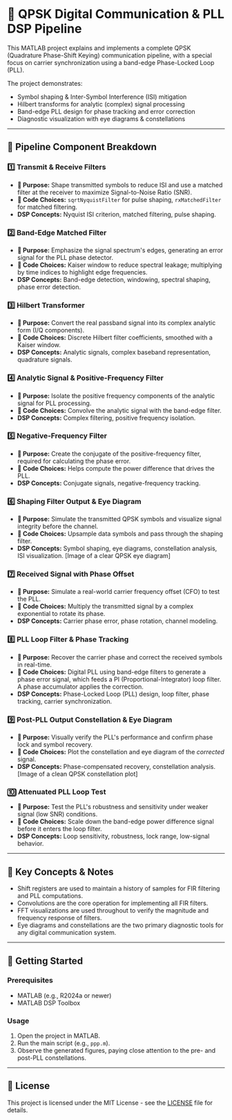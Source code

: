 # 📡 QPSK Digital Communication & PLL DSP Pipeline

This MATLAB project explains and implements a complete QPSK (Quadrature Phase-Shift Keying) communication pipeline, with a special focus on carrier synchronization using a band-edge Phase-Locked Loop (PLL).

The project demonstrates:
* Symbol shaping & Inter-Symbol Interference (ISI) mitigation
* Hilbert transforms for analytic (complex) signal processing
* Band-edge PLL design for phase tracking and error correction
* Diagnostic visualization with eye diagrams & constellations

---

## 🔬 Pipeline Component Breakdown

### 1️⃣ Transmit & Receive Filters
* **🎯 Purpose:** Shape transmitted symbols to reduce ISI and use a matched filter at the receiver to maximize Signal-to-Noise Ratio (SNR).
* **🔧 Code Choices:** `sqrtNyquistFilter` for pulse shaping, `rxMatchedFilter` for matched filtering.
* **DSP Concepts:** Nyquist ISI criterion, matched filtering, pulse shaping.

### 2️⃣ Band-Edge Matched Filter
* **🎯 Purpose:** Emphasize the signal spectrum's edges, generating an error signal for the PLL phase detector.
* **🔧 Code Choices:** Kaiser window to reduce spectral leakage; multiplying by time indices to highlight edge frequencies.
* **DSP Concepts:** Band-edge detection, windowing, spectral shaping, phase error detection.

### 3️⃣ Hilbert Transformer
* **🎯 Purpose:** Convert the real passband signal into its complex analytic form (I/Q components).
* **🔧 Code Choices:** Discrete Hilbert filter coefficients, smoothed with a Kaiser window.
* **DSP Concepts:** Analytic signals, complex baseband representation, quadrature signals.

### 4️⃣ Analytic Signal & Positive-Frequency Filter
* **🎯 Purpose:** Isolate the positive frequency components of the analytic signal for PLL processing.
* **🔧 Code Choices:** Convolve the analytic signal with the band-edge filter.
* **DSP Concepts:** Complex filtering, positive frequency isolation.

### 5️⃣ Negative-Frequency Filter
* **🎯 Purpose:** Create the conjugate of the positive-frequency filter, required for calculating the phase error.
* **🔧 Code Choices:** Helps compute the power difference that drives the PLL.
* **DSP Concepts:** Conjugate signals, negative-frequency tracking.

### 6️⃣ Shaping Filter Output & Eye Diagram
* **🎯 Purpose:** Simulate the transmitted QPSK symbols and visualize signal integrity before the channel.
* **🔧 Code Choices:** Upsample data symbols and pass through the shaping filter.
* **DSP Concepts:** Symbol shaping, eye diagrams, constellation analysis, ISI visualization.
[Image of a clear QPSK eye diagram]

### 7️⃣ Received Signal with Phase Offset
* **🎯 Purpose:** Simulate a real-world carrier frequency offset (CFO) to test the PLL.
* **🔧 Code Choices:** Multiply the transmitted signal by a complex exponential to rotate its phase.
* **DSP Concepts:** Carrier phase error, phase rotation, channel modeling.

### 8️⃣ PLL Loop Filter & Phase Tracking
* **🎯 Purpose:** Recover the carrier phase and correct the received symbols in real-time.
* **🔧 Code Choices:** Digital PLL using band-edge filters to generate a phase error signal, which feeds a PI (Proportional-Integrator) loop filter. A phase accumulator applies the correction.
* **DSP Concepts:** Phase-Locked Loop (PLL) design, loop filter, phase tracking, carrier synchronization.

### 9️⃣ Post-PLL Output Constellation & Eye Diagram
* **🎯 Purpose:** Visually verify the PLL's performance and confirm phase lock and symbol recovery.
* **🔧 Code Choices:** Plot the constellation and eye diagram of the *corrected* signal.
* **DSP Concepts:** Phase-compensated recovery, constellation analysis.
[Image of a clean QPSK constellation plot]

### 🔟 Attenuated PLL Loop Test
* **🎯 Purpose:** Test the PLL's robustness and sensitivity under weaker signal (low SNR) conditions.
* **🔧 Code Choices:** Scale down the band-edge power difference signal before it enters the loop filter.
* **DSP Concepts:** Loop sensitivity, robustness, lock range, low-signal behavior.

---

## 📝 Key Concepts & Notes
* Shift registers are used to maintain a history of samples for FIR filtering and PLL computations.
* Convolutions are the core operation for implementing all FIR filters.
* FFT visualizations are used throughout to verify the magnitude and frequency response of filters.
* Eye diagrams and constellations are the two primary diagnostic tools for any digital communication system.

---

## 🚀 Getting Started

### Prerequisites
* MATLAB (e.g., R2024a or newer)
* MATLAB DSP Toolbox

### Usage
1.  Open the project in MATLAB.
2.  Run the main script (e.g., `ppp.m`).
3.  Observe the generated figures, paying close attention to the pre- and post-PLL constellations.

---

## 📄 License

This project is licensed under the MIT License - see the [LICENSE](LICENSE) file for details.

